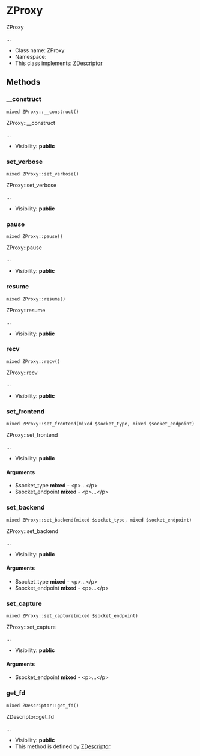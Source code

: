 ZProxy
===============

ZProxy

...


* Class name: ZProxy
* Namespace: 
* This class implements: [ZDescriptor](ZDescriptor.md)






Methods
-------


### __construct

    mixed ZProxy::__construct()

ZProxy::__construct

...

* Visibility: **public**




### set_verbose

    mixed ZProxy::set_verbose()

ZProxy::set_verbose

...

* Visibility: **public**




### pause

    mixed ZProxy::pause()

ZProxy::pause

...

* Visibility: **public**




### resume

    mixed ZProxy::resume()

ZProxy::resume

...

* Visibility: **public**




### recv

    mixed ZProxy::recv()

ZProxy::recv

...

* Visibility: **public**




### set_frontend

    mixed ZProxy::set_frontend(mixed $socket_type, mixed $socket_endpoint)

ZProxy::set_frontend

...

* Visibility: **public**


#### Arguments
* $socket_type **mixed** - &lt;p&gt;...&lt;/p&gt;
* $socket_endpoint **mixed** - &lt;p&gt;...&lt;/p&gt;



### set_backend

    mixed ZProxy::set_backend(mixed $socket_type, mixed $socket_endpoint)

ZProxy::set_backend

...

* Visibility: **public**


#### Arguments
* $socket_type **mixed** - &lt;p&gt;...&lt;/p&gt;
* $socket_endpoint **mixed** - &lt;p&gt;...&lt;/p&gt;



### set_capture

    mixed ZProxy::set_capture(mixed $socket_endpoint)

ZProxy::set_capture

...

* Visibility: **public**


#### Arguments
* $socket_endpoint **mixed** - &lt;p&gt;...&lt;/p&gt;



### get_fd

    mixed ZDescriptor::get_fd()

ZDescriptor::get_fd

...

* Visibility: **public**
* This method is defined by [ZDescriptor](ZDescriptor.md)



